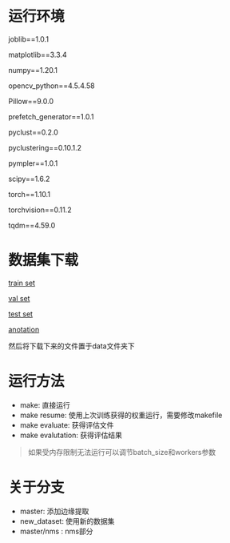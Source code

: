 # 运行环境

joblib==1.0.1

matplotlib==3.3.4

numpy==1.20.1

opencv_python==4.5.4.58

Pillow==9.0.0

prefetch_generator==1.0.1

pyclust==0.2.0

pyclustering==0.10.1.2

pympler==1.0.1

scipy==1.6.2

torch==1.10.1

torchvision==0.11.2

tqdm==4.59.0

# 数据集下载

[train set](https://share.weiyun.com/5WjCBWV)

[val set](https://share.weiyun.com/5ot9Qv1)

[test set](https://share.weiyun.com/5vSUomP)

[anotation](http://shuoyang1213.me/WIDERFACE/support/bbx_annotation/wider_face_split.zip)

然后将下载下来的文件置于data文件夹下

# 运行方法

* make: 直接运行
* make resume: 使用上次训练获得的权重运行，需要修改makefile
* make evaluate: 获得评估文件
* make evalutation: 获得评估结果

> 如果受内存限制无法运行可以调节batch_size和workers参数

# 关于分支

* master:  添加边缘提取
* new_dataset: 使用新的数据集
* master/nms : nms部分
